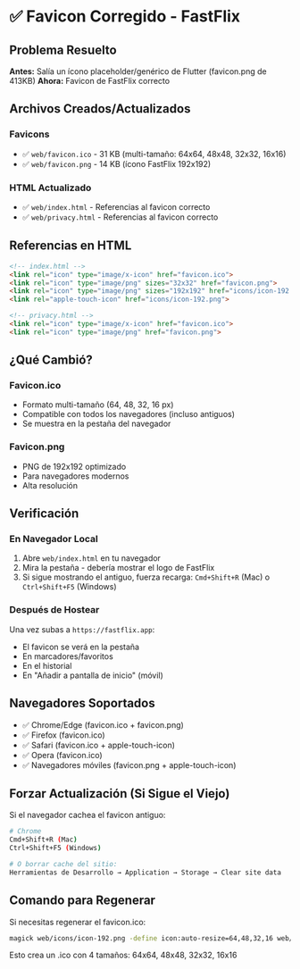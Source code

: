 # ✅ Favicon Corregido - FastFlix

## Problema Resuelto

**Antes:** Salía un ícono placeholder/genérico de Flutter (favicon.png de 413KB)
**Ahora:** Favicon de FastFlix correcto

## Archivos Creados/Actualizados

### Favicons
- ✅ `web/favicon.ico` - 31 KB (multi-tamaño: 64x64, 48x48, 32x32, 16x16)
- ✅ `web/favicon.png` - 14 KB (ícono FastFlix 192x192)

### HTML Actualizado
- ✅ `web/index.html` - Referencias al favicon correcto
- ✅ `web/privacy.html` - Referencias al favicon correcto

## Referencias en HTML

```html
<!-- index.html -->
<link rel="icon" type="image/x-icon" href="favicon.ico">
<link rel="icon" type="image/png" sizes="32x32" href="favicon.png">
<link rel="icon" type="image/png" sizes="192x192" href="icons/icon-192.png">
<link rel="apple-touch-icon" href="icons/icon-192.png">

<!-- privacy.html -->
<link rel="icon" type="image/x-icon" href="favicon.ico">
<link rel="icon" type="image/png" href="favicon.png">
```

## ¿Qué Cambió?

### Favicon.ico
- Formato multi-tamaño (64, 48, 32, 16 px)
- Compatible con todos los navegadores (incluso antiguos)
- Se muestra en la pestaña del navegador

### Favicon.png
- PNG de 192x192 optimizado
- Para navegadores modernos
- Alta resolución

## Verificación

### En Navegador Local
1. Abre `web/index.html` en tu navegador
2. Mira la pestaña - debería mostrar el logo de FastFlix
3. Si sigue mostrando el antiguo, fuerza recarga: `Cmd+Shift+R` (Mac) o `Ctrl+Shift+F5` (Windows)

### Después de Hostear
Una vez subas a `https://fastflix.app`:
- El favicon se verá en la pestaña
- En marcadores/favoritos
- En el historial
- En "Añadir a pantalla de inicio" (móvil)

## Navegadores Soportados

- ✅ Chrome/Edge (favicon.ico + favicon.png)
- ✅ Firefox (favicon.ico)
- ✅ Safari (favicon.ico + apple-touch-icon)
- ✅ Opera (favicon.ico)
- ✅ Navegadores móviles (favicon.png + apple-touch-icon)

## Forzar Actualización (Si Sigue el Viejo)

Si el navegador cachea el favicon antiguo:

```bash
# Chrome
Cmd+Shift+R (Mac)
Ctrl+Shift+F5 (Windows)

# O borrar cache del sitio:
Herramientas de Desarrollo → Application → Storage → Clear site data
```

## Comando para Regenerar

Si necesitas regenerar el favicon.ico:

```bash
magick web/icons/icon-192.png -define icon:auto-resize=64,48,32,16 web/favicon.ico
```

Esto crea un .ico con 4 tamaños: 64x64, 48x48, 32x32, 16x16
